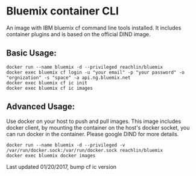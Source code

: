 # Bluemix container CLI

An image with IBM bluemix cf command line tools installed. It includes container plugins and is based on the official DIND image.


## Basic Usage:
```
docker run --name bluemix -d --privileged reachlin/bluemix
docker exec bluemix cf login -u "your email" -p "your password" -o "orgnization" -s "space" -a api.ng.bluemix.net
docker exec bluemix cf ic init
docker exec bluemix cf ic images
```

## Advanced Usage:

Use docker on your host to push and pull images. This image includes docker client, by mounting the container on the host's docker socket,
you can run docker in the container. Please google DIND for more details.

```
docker run --name bluemix -d --privileged -v /var/run/docker.sock:/var/run/docker.sock reachlin/bluemix
docker exec bluemix docker images

```

Last updated 01/20/2017, bump cf ic version
